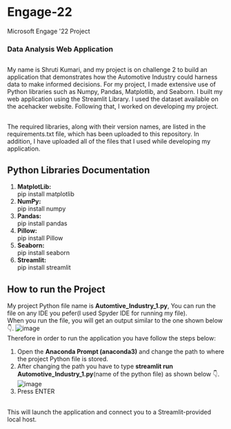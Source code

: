 # Engage-22
Microsoft Engage '22 Project
### Data Analysis Web Application
##
My name is Shruti Kumari, and my project is on challenge 2 to build an application that demonstrates how the Automotive Industry could harness data to make informed decisions. For my project, I made extensive use of Python libraries such as Numpy, Pandas, Matplotlib, and Seaborn. I built my web application using the Streamlit Library. I used the dataset available on the acehacker website. Following that, I worked on developing my project.
##
The required libraries, along with their version names, are listed in the requirements.txt file, which has been uploaded to this repository. In addition, I have uploaded all of the files that I used while developing my application.
###
## Python Libraries Documentation
1. **MatplotLib:**<br />
    pip install matplotlib
2. **NumPy:**<br />
    pip install numpy
3. **Pandas:**<br />
    pip install pandas
4. **Pillow:**<br />
    pip install Pillow
5. **Seaborn:**<br />
    pip install seaborn
6. **Streamlit:**<br />
    pip install streamlit
###
## How to run the Project
My project Python file name is **Automtive_Industry_1.py**, You can run the file on any IDE you pefer(I used Spyder IDE for running my file).
<br />
When you run the file, you will get an output similar to the one shown below 👇.
![image](https://user-images.githubusercontent.com/102343505/170865322-577a73b7-5fbe-4349-b75a-3944065aa75a.png)
<br />
Therefore in order to run the application you have follow the steps below:
1. Open the **Anaconda Prompt (anaconda3)** and change the path to where the project Python file is stored.
2. After changing the path you have to type **streamlit run Automotive_Industry_1.py**(name of the python file) as shown below 👇.
![image](https://user-images.githubusercontent.com/102343505/170865623-2acb5288-dd9d-49ce-adc6-37d6cbe551ad.png)
3. Press ENTER
<br />
This will launch the application and connect you to a Streamlit-provided local host.
